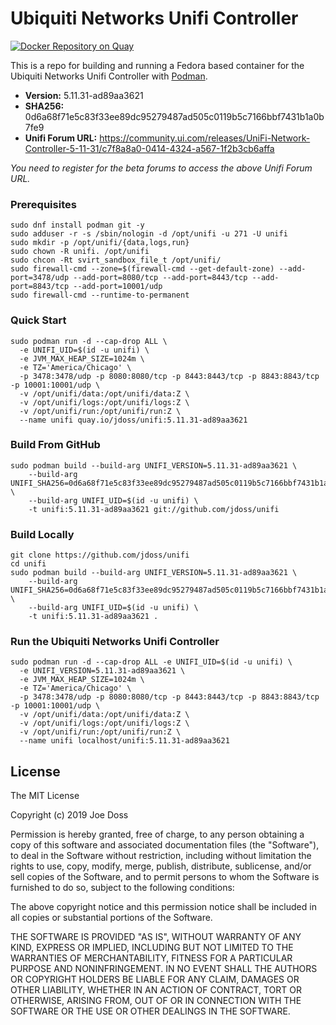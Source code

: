 # Ubiquiti Networks Unifi Controller

[![Docker Repository on Quay](https://quay.io/repository/jdoss/unifi/status "Docker Repository on Quay")](https://quay.io/repository/jdoss/unifi)

This is a repo for building and running a Fedora based container for the Ubiquiti Networks Unifi Controller with [Podman](https://github.com/containers/libpod).

- **Version:** 5.11.31-ad89aa3621
- **SHA256:**  0d6a68f71e5c83f33ee89dc95279487ad505c0119b5c7166bbf7431b1a0b7fe9
- **Unifi Forum URL:** https://community.ui.com/releases/UniFi-Network-Controller-5-11-31/c7f8a8a0-0414-4324-a567-1f2b3cb6affa

_You need to register for the beta forums to access the above Unifi Forum URL._

### Prerequisites

```
sudo dnf install podman git -y
sudo adduser -r -s /sbin/nologin -d /opt/unifi -u 271 -U unifi
sudo mkdir -p /opt/unifi/{data,logs,run}
sudo chown -R unifi. /opt/unifi
sudo chcon -Rt svirt_sandbox_file_t /opt/unifi/
sudo firewall-cmd --zone=$(firewall-cmd --get-default-zone) --add-port=3478/udp --add-port=8080/tcp --add-port=8443/tcp --add-port=8843/tcp --add-port=10001/udp
sudo firewall-cmd --runtime-to-permanent
```

### Quick Start

```
sudo podman run -d --cap-drop ALL \
  -e UNIFI_UID=$(id -u unifi) \
  -e JVM_MAX_HEAP_SIZE=1024m \
  -e TZ='America/Chicago' \
  -p 3478:3478/udp -p 8080:8080/tcp -p 8443:8443/tcp -p 8843:8843/tcp -p 10001:10001/udp \
  -v /opt/unifi/data:/opt/unifi/data:Z \
  -v /opt/unifi/logs:/opt/unifi/logs:Z \
  -v /opt/unifi/run:/opt/unifi/run:Z \
  --name unifi quay.io/jdoss/unifi:5.11.31-ad89aa3621
```

### Build From GitHub

```
sudo podman build --build-arg UNIFI_VERSION=5.11.31-ad89aa3621 \
    --build-arg UNIFI_SHA256=0d6a68f71e5c83f33ee89dc95279487ad505c0119b5c7166bbf7431b1a0b7fe9 \
    --build-arg UNIFI_UID=$(id -u unifi) \
    -t unifi:5.11.31-ad89aa3621 git://github.com/jdoss/unifi
```

### Build Locally

```
git clone https://github.com/jdoss/unifi
cd unifi
sudo podman build --build-arg UNIFI_VERSION=5.11.31-ad89aa3621 \
    --build-arg UNIFI_SHA256=0d6a68f71e5c83f33ee89dc95279487ad505c0119b5c7166bbf7431b1a0b7fe9 \
    --build-arg UNIFI_UID=$(id -u unifi) \
    -t unifi:5.11.31-ad89aa3621 .
```

### Run the Ubiquiti Networks Unifi Controller

```
sudo podman run -d --cap-drop ALL -e UNIFI_UID=$(id -u unifi) \
  -e UNIFI_VERSION=5.11.31-ad89aa3621 \
  -e JVM_MAX_HEAP_SIZE=1024m \
  -e TZ='America/Chicago' \
  -p 3478:3478/udp -p 8080:8080/tcp -p 8443:8443/tcp -p 8843:8843/tcp -p 10001:10001/udp \
  -v /opt/unifi/data:/opt/unifi/data:Z \
  -v /opt/unifi/logs:/opt/unifi/logs:Z \
  -v /opt/unifi/run:/opt/unifi/run:Z \
  --name unifi localhost/unifi:5.11.31-ad89aa3621
```

## License

The MIT License

Copyright (c) 2019 Joe Doss

Permission is hereby granted, free of charge, to any person obtaining a copy
of this software and associated documentation files (the "Software"), to deal
in the Software without restriction, including without limitation the rights
to use, copy, modify, merge, publish, distribute, sublicense, and/or sell
copies of the Software, and to permit persons to whom the Software is
furnished to do so, subject to the following conditions:

The above copyright notice and this permission notice shall be included in
all copies or substantial portions of the Software.

THE SOFTWARE IS PROVIDED "AS IS", WITHOUT WARRANTY OF ANY KIND, EXPRESS OR
IMPLIED, INCLUDING BUT NOT LIMITED TO THE WARRANTIES OF MERCHANTABILITY,
FITNESS FOR A PARTICULAR PURPOSE AND NONINFRINGEMENT. IN NO EVENT SHALL THE
AUTHORS OR COPYRIGHT HOLDERS BE LIABLE FOR ANY CLAIM, DAMAGES OR OTHER
LIABILITY, WHETHER IN AN ACTION OF CONTRACT, TORT OR OTHERWISE, ARISING FROM,
OUT OF OR IN CONNECTION WITH THE SOFTWARE OR THE USE OR OTHER DEALINGS IN
THE SOFTWARE.
